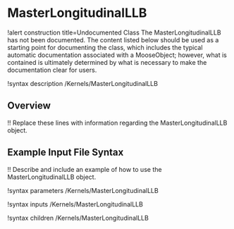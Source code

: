 # MasterLongitudinalLLB

!alert construction title=Undocumented Class
The MasterLongitudinalLLB has not been documented. The content listed below should be used as a starting point for
documenting the class, which includes the typical automatic documentation associated with a
MooseObject; however, what is contained is ultimately determined by what is necessary to make the
documentation clear for users.

!syntax description /Kernels/MasterLongitudinalLLB

## Overview

!! Replace these lines with information regarding the MasterLongitudinalLLB object.

## Example Input File Syntax

!! Describe and include an example of how to use the MasterLongitudinalLLB object.

!syntax parameters /Kernels/MasterLongitudinalLLB

!syntax inputs /Kernels/MasterLongitudinalLLB

!syntax children /Kernels/MasterLongitudinalLLB
